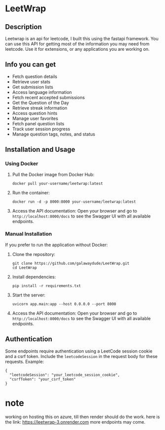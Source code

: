 # LeetWrap

## Description

Leetwrap is an api for leetcode, I built this using the fastapi framework. You can use this API for getting most of the information you may need from leetcode.
Use it for extensions, or any applications you are working on.

## Info you can get

- Fetch question details
- Retrieve user stats
- Get submission lists
- Access language information
- Fetch recent accepted submissions
- Get the Question of the Day
- Retrieve streak information
- Access question hints
- Manage user favorites
- Fetch panel question lists
- Track user session progress
- Manage question tags, notes, and status

## Installation and Usage

### Using Docker

1. Pull the Docker image from Docker Hub:
   ```
   docker pull your-username/leetwrap:latest
   ```

2. Run the container:
   ```
   docker run -d -p 8000:8000 your-username/leetwrap:latest
   ```

3. Access the API documentation:
   Open your browser and go to `http://localhost:8000/docs` to see the Swagger UI with all available endpoints.

### Manual Installation

If you prefer to run the application without Docker:

1. Clone the repository:
   ```
   git clone https://github.com/galawaydude/LeetWrap.git
   cd LeetWrap
   ```

2. Install dependencies:
   ```
   pip install -r requirements.txt
   ```

3. Start the server:
   ```
   uvicorn app.main:app --host 0.0.0.0 --port 8000
   ```

4. Access the API documentation:
   Open your browser and go to `http://localhost:8000/docs` to see the Swagger UI with all available endpoints.


## Authentication

Some endpoints require authentication using a LeetCode session cookie and a csrf token. Include the `leetcodeSession` in the request body for these requests.
Example:

```
{
  "leetcodeSession": "your_leetcode_session_cookie",
  "csrfToken": "your_csrf_token"
}
```

# note
working on hosting this on azure, till then render should do the work. here is the link: https://leetwrap-3.onrender.com
more endpoints may come.
